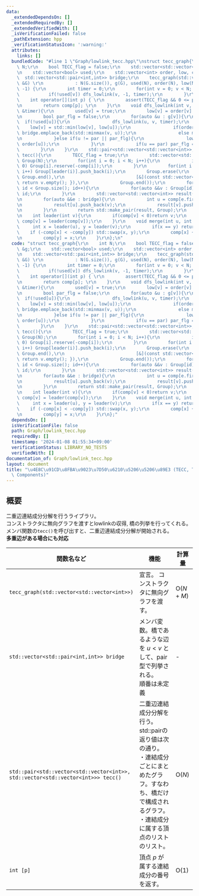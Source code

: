 ```yaml
---
data:
  _extendedDependsOn: []
  _extendedRequiredBy: []
  _extendedVerifiedWith: []
  _isVerificationFailed: false
  _pathExtension: hpp
  _verificationStatusIcon: ':warning:'
  attributes:
    links: []
  bundledCode: "#line 1 \"Graph/lowlink_tecc.hpp\"\nstruct tecc_graph{\r\n    int\
    \ N;\r\n    bool TECC_flag = false;\r\n    std::vector<std::vector<int>> &g;\r\
    \n    std::vector<bool> used;\r\n    std::vector<int> order, low, comp;\r\n  \
    \  std::vector<std::pair<int,int>> bridge;\r\n    tecc_graph(std::vector<std::vector<int>>\
    \ &G) \r\n            : N(G.size()), g(G), used(N), order(N), low(N), comp(N,\
    \ -1) {\r\n        int timer = 0;\r\n        for(int v = 0; v < N; v++){\r\n \
    \           if(!used[v]) dfs_lowlink(v, -1, timer);\r\n        }\r\n    }\r\n\
    \    int operator[](int p) { \r\n        assert(TECC_flag && 0 <= p && p < N);\r\
    \n        return comp[p]; \r\n    }\r\n    void dfs_lowlink(int v, int par, int\
    \ &timer){\r\n        used[v] = true;\r\n        low[v] = order[v] = timer++;\r\
    \n        bool par_flg = false;\r\n        for(auto &u : g[v]){\r\n          \
    \  if(!used[u]){\r\n                dfs_lowlink(u, v, timer);\r\n            \
    \    low[v] = std::min(low[v], low[u]);\r\n                if(order[v] < low[u])\
    \ bridge.emplace_back(std::minmax(v, u));\r\n                else merge(u, v);\r\
    \n            }else if(u != par || par_flg){\r\n                low[v] = std::min(low[v],\
    \ order[u]);\r\n            }\r\n            if(u == par) par_flg = true;\r\n\
    \        }\r\n    }\r\n    std::pair<std::vector<std::vector<int>>, std::vector<std::vector<int>>>\
    \ tecc(){\r\n        TECC_flag = true;\r\n        std::vector<std::vector<int>>\
    \ Group(N);\r\n        for(int i = 0; i < N; i++){\r\n            if(comp[i] <\
    \ 0) Group[i].reserve(-comp[i]);\r\n        }\r\n        for(int i = 0; i < N;\
    \ i++) Group[leader(i)].push_back(i);\r\n        Group.erase(\r\n            std::remove_if(Group.begin(),\
    \ Group.end(),\r\n                           [&](const std::vector<int>& v) {\
    \ return v.empty(); }),\r\n            Group.end());\r\n        for(int id = 0;\
    \ id < Group.size(); id++){\r\n            for(auto &&v : Group[id]) comp[v] =\
    \ id;\r\n        }\r\n        std::vector<std::vector<int>> result(Group.size());\r\
    \n        for(auto &&e : bridge){\r\n            int u = comp[e.first], v = comp[e.second];\r\
    \n            result[u].push_back(v);\r\n            result[v].push_back(u);\r\
    \n        }\r\n        return std::make_pair(result, Group);\r\n    }\r\n    private:\r\
    \n    int leader(int v){\r\n        if(comp[v] < 0)return v;\r\n        return\
    \ comp[v] = leader(comp[v]);\r\n    }\r\n    void merge(int u, int v){\r\n   \
    \     int x = leader(u), y = leader(v);\r\n        if(x == y) return;\r\n    \
    \    if (-comp[x] < -comp[y]) std::swap(x, y);\r\n        comp[x] += comp[y];\r\
    \n        comp[y] = x;\r\n    }\r\n};\n"
  code: "struct tecc_graph{\r\n    int N;\r\n    bool TECC_flag = false;\r\n    std::vector<std::vector<int>>\
    \ &g;\r\n    std::vector<bool> used;\r\n    std::vector<int> order, low, comp;\r\
    \n    std::vector<std::pair<int,int>> bridge;\r\n    tecc_graph(std::vector<std::vector<int>>\
    \ &G) \r\n            : N(G.size()), g(G), used(N), order(N), low(N), comp(N,\
    \ -1) {\r\n        int timer = 0;\r\n        for(int v = 0; v < N; v++){\r\n \
    \           if(!used[v]) dfs_lowlink(v, -1, timer);\r\n        }\r\n    }\r\n\
    \    int operator[](int p) { \r\n        assert(TECC_flag && 0 <= p && p < N);\r\
    \n        return comp[p]; \r\n    }\r\n    void dfs_lowlink(int v, int par, int\
    \ &timer){\r\n        used[v] = true;\r\n        low[v] = order[v] = timer++;\r\
    \n        bool par_flg = false;\r\n        for(auto &u : g[v]){\r\n          \
    \  if(!used[u]){\r\n                dfs_lowlink(u, v, timer);\r\n            \
    \    low[v] = std::min(low[v], low[u]);\r\n                if(order[v] < low[u])\
    \ bridge.emplace_back(std::minmax(v, u));\r\n                else merge(u, v);\r\
    \n            }else if(u != par || par_flg){\r\n                low[v] = std::min(low[v],\
    \ order[u]);\r\n            }\r\n            if(u == par) par_flg = true;\r\n\
    \        }\r\n    }\r\n    std::pair<std::vector<std::vector<int>>, std::vector<std::vector<int>>>\
    \ tecc(){\r\n        TECC_flag = true;\r\n        std::vector<std::vector<int>>\
    \ Group(N);\r\n        for(int i = 0; i < N; i++){\r\n            if(comp[i] <\
    \ 0) Group[i].reserve(-comp[i]);\r\n        }\r\n        for(int i = 0; i < N;\
    \ i++) Group[leader(i)].push_back(i);\r\n        Group.erase(\r\n            std::remove_if(Group.begin(),\
    \ Group.end(),\r\n                           [&](const std::vector<int>& v) {\
    \ return v.empty(); }),\r\n            Group.end());\r\n        for(int id = 0;\
    \ id < Group.size(); id++){\r\n            for(auto &&v : Group[id]) comp[v] =\
    \ id;\r\n        }\r\n        std::vector<std::vector<int>> result(Group.size());\r\
    \n        for(auto &&e : bridge){\r\n            int u = comp[e.first], v = comp[e.second];\r\
    \n            result[u].push_back(v);\r\n            result[v].push_back(u);\r\
    \n        }\r\n        return std::make_pair(result, Group);\r\n    }\r\n    private:\r\
    \n    int leader(int v){\r\n        if(comp[v] < 0)return v;\r\n        return\
    \ comp[v] = leader(comp[v]);\r\n    }\r\n    void merge(int u, int v){\r\n   \
    \     int x = leader(u), y = leader(v);\r\n        if(x == y) return;\r\n    \
    \    if (-comp[x] < -comp[y]) std::swap(x, y);\r\n        comp[x] += comp[y];\r\
    \n        comp[y] = x;\r\n    }\r\n};"
  dependsOn: []
  isVerificationFile: false
  path: Graph/lowlink_tecc.hpp
  requiredBy: []
  timestamp: '2024-01-08 01:55:34+09:00'
  verificationStatus: LIBRARY_NO_TESTS
  verifiedWith: []
documentation_of: Graph/lowlink_tecc.hpp
layout: document
title: "\u4E8C\u91CD\u8FBA\u9023\u7D50\u6210\u5206\u5206\u89E3 (TECC, Two-Edge-Connected\
  \ Components)"
---
```


## 概要
二重辺連結成分分解を行うライブラリ。<br>
コンストラクタに無向グラフを渡すとlowlinkの収得, 橋の列挙を行ってくれる。<br>
メンバ関数の`tecc()`を呼び出すと、二重辺連結成分分解が開始される。<br>
<b>多重辺がある場合にも対応</b><br>

| 関数名など   | 機能        | 計算量    |
| ------------|----------- | ------------- |
|`tecc_graph(std::vector<std::vector<int>>)`|宣言。 コンストラクタに無向グラフを渡す。 | $\text{O} (N+M)$ | 
|`std::vector<std::pair<int,int>> bridge`|メンバ変数。橋であるような辺を $u < v$ として、pair型で列挙される。<br>順番は未定義| - | 
|`std::pair<std::vector<std::vector<int>>,`<br>`std::vector<std::vector<int>>> tecc()`|二重辺連結成分分解を行う。std::pairの返り値は次の通り。<br>・連結成分ごとにまとめたグラフ。すなわち、橋だけで構成されるグラフ。<br>・連結成分に属する頂点のリストのリスト。| $\text{O} (N)$ |
|`int [p]`|頂点 $p$ が属する連結成分の番号を返す。|$\text{O} (1)$|
